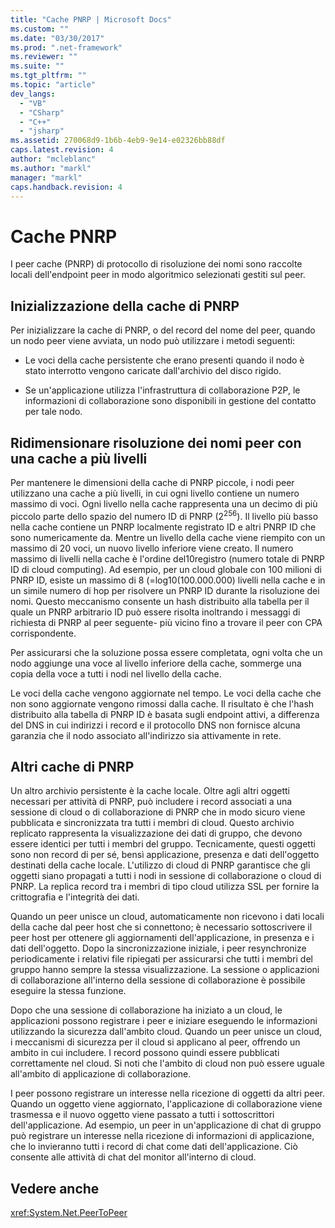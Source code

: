 ```yaml
---
title: "Cache PNRP | Microsoft Docs"
ms.custom: ""
ms.date: "03/30/2017"
ms.prod: ".net-framework"
ms.reviewer: ""
ms.suite: ""
ms.tgt_pltfrm: ""
ms.topic: "article"
dev_langs: 
  - "VB"
  - "CSharp"
  - "C++"
  - "jsharp"
ms.assetid: 270068d9-1b6b-4eb9-9e14-e02326bb88df
caps.latest.revision: 4
author: "mcleblanc"
ms.author: "markl"
manager: "markl"
caps.handback.revision: 4
---
```

# Cache PNRP
I peer cache \(PNRP\) di protocollo di risoluzione dei nomi sono raccolte locali dell'endpoint peer in modo algoritmico selezionati gestiti sul peer.  
  
## Inizializzazione della cache di PNRP  
 Per inizializzare la cache di PNRP, o del record del nome del peer, quando un nodo peer viene avviata, un nodo può utilizzare i metodi seguenti:  
  
-   Le voci della cache persistente che erano presenti quando il nodo è stato interrotto vengono caricate dall'archivio del disco rigido.  
  
-   Se un'applicazione utilizza l'infrastruttura di collaborazione P2P, le informazioni di collaborazione sono disponibili in gestione del contatto per tale nodo.  
  
## Ridimensionare risoluzione dei nomi peer con una cache a più livelli  
 Per mantenere le dimensioni della cache di PNRP piccole, i nodi peer utilizzano una cache a più livelli, in cui ogni livello contiene un numero massimo di voci.  Ogni livello nella cache rappresenta una un decimo di più piccolo parte dello spazio del numero ID di PNRP \(2<sup>256</sup>\).  Il livello più basso nella cache contiene un PNRP localmente registrato ID e altri PNRP ID che sono numericamente da.  Mentre un livello della cache viene riempito con un massimo di 20 voci, un nuovo livello inferiore viene creato.  Il numero massimo di livelli nella cache è l'ordine del10registro \(numero totale di PNRP ID di cloud computing\).  Ad esempio, per un cloud globale con 100 milioni di PNRP ID, esiste un massimo di 8 \(\=log10\(100.000.000\) livelli nella cache e in un simile numero di hop per risolvere un PNRP ID durante la risoluzione dei nomi.  Questo meccanismo consente un hash distribuito alla tabella per il quale un PNRP arbitrario ID può essere risolta inoltrando i messaggi di richiesta di PNRP al peer seguente\- più vicino fino a trovare il peer con CPA corrispondente.  
  
 Per assicurarsi che la soluzione possa essere completata, ogni volta che un nodo aggiunge una voce al livello inferiore della cache, sommerge una copia della voce a tutti i nodi nel livello della cache.  
  
 Le voci della cache vengono aggiornate nel tempo.  Le voci della cache che non sono aggiornate vengono rimossi dalla cache.  Il risultato è che l'hash distribuito alla tabella di PNRP ID è basata sugli endpoint attivi, a differenza del DNS in cui indirizzi i record e il protocollo DNS non fornisce alcuna garanzia che il nodo associato all'indirizzo sia attivamente in rete.  
  
## Altri cache di PNRP  
 Un altro archivio persistente è la cache locale.  Oltre agli altri oggetti necessari per attività di PNRP, può includere i record associati a una sessione di cloud o di collaborazione di PNRP che in modo sicuro viene pubblicata e sincronizzata tra tutti i membri di cloud.  Questo archivio replicato rappresenta la visualizzazione dei dati di gruppo, che devono essere identici per tutti i membri del gruppo.  Tecnicamente, questi oggetti sono non record di per sé, bensì applicazione, presenza e dati dell'oggetto destinati della cache locale.  L'utilizzo di cloud di PNRP garantisce che gli oggetti siano propagati a tutti i nodi in sessione di collaborazione o cloud di PNRP.  La replica record tra i membri di tipo cloud utilizza SSL per fornire la crittografia e l'integrità dei dati.  
  
 Quando un peer unisce un cloud, automaticamente non ricevono i dati locali della cache dal peer host che si connettono; è necessario sottoscrivere il peer host per ottenere gli aggiornamenti dell'applicazione, in presenza e i dati dell'oggetto.  Dopo la sincronizzazione iniziale, i peer resynchronize periodicamente i relativi file ripiegati per assicurarsi che tutti i membri del gruppo hanno sempre la stessa visualizzazione.  La sessione o applicazioni di collaborazione all'interno della sessione di collaborazione è possibile eseguire la stessa funzione.  
  
 Dopo che una sessione di collaborazione ha iniziato a un cloud, le applicazioni possono registrare i peer e iniziare eseguendo le informazioni utilizzando la sicurezza dall'ambito cloud.  Quando un peer unisce un cloud, i meccanismi di sicurezza per il cloud si applicano al peer, offrendo un ambito in cui includere.  I record possono quindi essere pubblicati correttamente nel cloud.  Si noti che l'ambito di cloud non può essere uguale all'ambito di applicazione di collaborazione.  
  
 I peer possono registrare un interesse nella ricezione di oggetti da altri peer.  Quando un oggetto viene aggiornato, l'applicazione di collaborazione viene trasmessa e il nuovo oggetto viene passato a tutti i sottoscrittori dell'applicazione.  Ad esempio, un peer in un'applicazione di chat di gruppo può registrare un interesse nella ricezione di informazioni di applicazione, che lo invieranno tutti i record di chat come dati dell'applicazione.  Ciò consente alle attività di chat del monitor all'interno di cloud.  
  
## Vedere anche  
 <xref:System.Net.PeerToPeer>